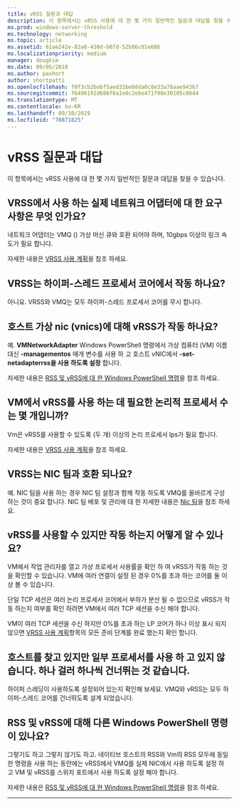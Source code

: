 ```yaml
---
title: vRSS 질문과 대답
description: 이 항목에서는 vRSS 사용에 대 한 몇 가지 일반적인 질문과 대답을 찾을 수 있습니다.
ms.prod: windows-server-threshold
ms.technology: networking
ms.topic: article
ms.assetid: 61ae242e-82a8-430d-b07d-52b86c01e686
ms.localizationpriority: medium
manager: dougkim
ms.date: 09/05/2018
ms.author: pashort
author: shortpatti
ms.openlocfilehash: f0f3cb2bebf5aed31be0dda0c8e33a78aae94367
ms.sourcegitcommit: f6490192d686f0a1e0c2ebe471f98e30105c0844
ms.translationtype: MT
ms.contentlocale: ko-KR
ms.lasthandoff: 09/10/2019
ms.locfileid: "70871825"
---
```

# <a name="vrss-frequently-asked-questions"></a>vRSS 질문과 대답

이 항목에서는 vRSS 사용에 대 한 몇 가지 일반적인 질문과 대답을 찾을 수 있습니다.

## <a name="what-are-the-requirements-for-the-physical-network-adapters-that-i-use-with-vrss"></a>VRSS에서 사용 하는 실제 네트워크 어댑터에 대 한 요구 사항은 무엇 인가요?

네트워크 어댑터는 VMQ \(\) 가상 머신 큐와 호환 되어야 하며, 10gbps 이상의 링크 속도가 필요 합니다.

자세한 내용은 [VRSS 사용 계획](vrss-plan.md)을 참조 하세요.

## <a name="does-vrss-work-with-hyper-threaded-processor-cores"></a>VRSS는 하이퍼\-스레드 프로세서 코어에서 작동 하나요?

아니요. VRSS와 VMQ는 모두 하이퍼\-스레드 프로세서 코어를 무시 합니다.

## <a name="does-vrss-work-for-host-virtual-nics-vnics"></a>호스트 가상 nic \(vnics\)에 대해 vRSS가 작동 하나요?

예. **VMNetworkAdapter** Windows PowerShell 명령에서 가상 컴퓨터 \(VM\) 이름 대신 **-managementos** 매개 변수를 사용 하 고 호스트 vNIC에서 **-set-netadapterrss을 사용 하도록 설정** 합니다.

자세한 내용은 [RSS 및 vRSS에 대 한 Windows PowerShell 명령](vrss-wps.md)을 참조 하세요.

## <a name="how-many-logical-processors-does-a-vm-need-to-use-vrss"></a>VM에서 vRSS를 사용 하는 데 필요한 논리적 프로세서 수는 몇 개입니까?

Vm은 vRSS를 사용할 수 있도록 \(두 개\) 이상의 논리 프로세서 lps가 필요 합니다.

자세한 내용은 [VRSS 사용 계획](vrss-plan.md)을 참조 하세요.

## <a name="is-vrss-compatible-with-nic-teaming"></a>VRSS는 NIC 팀과 호환 되나요?

예. NIC 팀을 사용 하는 경우 NIC 팀 설정과 함께 작동 하도록 VMQ를 올바르게 구성 하는 것이 중요 합니다. NIC 팀 배포 및 관리에 대 한 자세한 내용은 [Nic 팀](https://docs.microsoft.com/windows-server/networking/technologies/nic-teaming/nic-teaming)을 참조 하세요.

## <a name="vrss-is-enabled-but-how-do-i-know-if-it-is-working"></a>vRSS를 사용할 수 있지만 작동 하는지 어떻게 알 수 있나요? 

VM에서 작업 관리자를 열고 가상 프로세서 사용률을 확인 하 여 vRSS가 작동 하는 것을 확인할 수 있습니다. VM에 여러 연결이 설정 된 경우 0%를 초과 하는 코어를 둘 이상 볼 수 있습니다.

단일 TCP 세션은 여러 논리 프로세서 코어에서 부하가 분산 될 수 없으므로 vRSS가 작동 하는지 여부를 확인 하려면 VM에서 여러 TCP 세션을 수신 해야 합니다.

VM이 여러 TCP 세션을 수신 하지만 0%를 초과 하는 LP 코어가 하나 이상 표시 되지 않으면 [VRSS 사용 계획](vrss-plan.md)항목의 모든 준비 단계를 완료 했는지 확인 합니다.

## <a name="im-looking-at-the-host-and-not-all-of-the-processors-are-being-used-it-looks-like-every-other-one-is-being-skipped"></a>호스트를 찾고 있지만 일부 프로세서를 사용 하 고 있지 않습니다. 하나 걸러 하나씩 건너뛰는 것 같습니다.
  
하이퍼 스레딩이 사용하도록 설정되어 있는지 확인해 보세요. VMQ와 vRSS는 모두 하이퍼\-스레드 코어를 건너뛰도록 설계 되었습니다.

## <a name="are-there-different-windows-powershell-commands-for-rss-and-vrss"></a>RSS 및 vRSS에 대해 다른 Windows PowerShell 명령이 있나요?

그렇기도 하고 그렇지 않기도 하고. 네이티브 호스트의 RSS와 Vm의 RSS 모두에 동일한 명령을 사용 하는 동안에는 vRSS에서 VMQ를 실제 NIC에서 사용 하도록 설정 하 고 VM 및 vRSS를 스위치 포트에서 사용 하도록 설정 해야 합니다.

자세한 내용은 [RSS 및 vRSS에 대 한 Windows PowerShell 명령](vrss-wps.md)을 참조 하세요.

---
